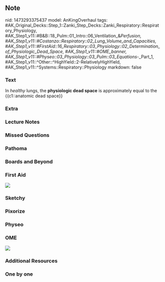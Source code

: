 ## Note
nid: 1473293375437
model: AnKingOverhaul
tags: #AK_Original_Decks::Step_1::Zanki_Step_Decks::Zanki_Respiratory::Respiratory_Physiology, #AK_Step1_v11::#B&B::18_Pulm::01_Intro::06_Ventilation_&_Perfusion, #AK_Step1_v11::#Costanzo::Respiratory::02_Lung_Volume_and_Capacities, #AK_Step1_v11::#FirstAid::16_Respiratory::03_Physiology::02_Determination_of_Physiologic_Dead_Space, #AK_Step1_v11::#OME_banner, #AK_Step1_v11::#Physeo::03_Physiology::03_Pulm::03_Equations_-_Part_1, #AK_Step1_v11::^Other::^HighYield::2-RelativelyHighYield, #AK_Step1_v11::^Systems::Respiratory::Physiology
markdown: false

### Text
<div>
  In <i>healthy</i> lungs, the <b>physiologic dead space</b> is
  approximately equal to the {{c1::anatomic dead space}}
</div>

### Extra


### Lecture Notes


### Missed Questions


### Pathoma


### Boards and Beyond


### First Aid
<img src="tmpCtWvxY.png">

### Sketchy


### Pixorize


### Physeo


### OME
<div class="ome-widget">
  <a href="https://onlinemeded.org?ref=anki"><img src=
  "_OME_AnkiFlashcards_General_3.png"></a>
</div>

### Additional Resources


### One by one

